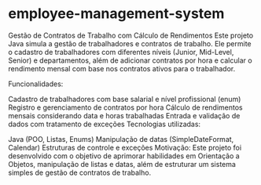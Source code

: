 # employee-management-system
Gestão de Contratos de Trabalho com Cálculo de Rendimentos
Este projeto Java simula a gestão de trabalhadores e contratos de trabalho. Ele permite o cadastro de trabalhadores com diferentes níveis (Junior, Mid-Level, Senior) e departamentos, além de adicionar contratos por hora e calcular o rendimento mensal com base nos contratos ativos para o trabalhador.

Funcionalidades:

Cadastro de trabalhadores com base salarial e nível profissional (enum)
Registro e gerenciamento de contratos por hora
Cálculo de rendimentos mensais considerando data e horas trabalhadas
Entrada e validação de dados com tratamento de exceções
Tecnologias utilizadas:

Java (POO, Listas, Enums)
Manipulação de datas (SimpleDateFormat, Calendar)
Estruturas de controle e exceções
Motivação:
Este projeto foi desenvolvido com o objetivo de aprimorar habilidades em Orientação a Objetos, manipulação de listas e datas, além de estruturar um sistema simples de gestão de contratos de trabalho.
